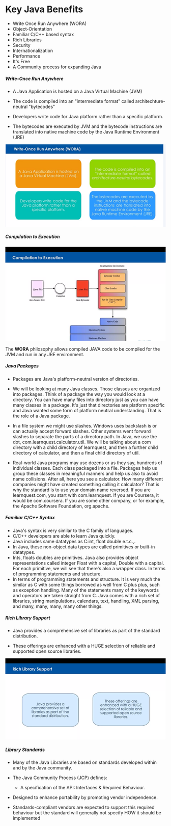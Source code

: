 # Key Java Benefits

* Write Once Run Anywhere (WORA)
* Object-Orientation
* Familiar C/C++ based syntax
* Rich Libraries
* Security
* Internationalization
* Performance 
* It's Free
* A Community process for expanding Java

##### Write-Once Run Anywhere

* A Java Application is hosted on a Java Virtual Machine (JVM)

* The code is compiled into an "intermediate format" called architechture-neutral "bytecodes"

* Developers write code for Java platform rather than a specific platform.

* The bytecodes are executed by JVM and the bytecode instructions are translated into native machine code by the Java Runtime Environment (JRE)

![WORA!](Pictures\Key_benefits_of_Java.png)

##### Compilation to Execution

![Compilation to Execution](Pictures/Compilation_to_execution.png)

<p> The <strong>WORA</strong> philosophy allows compiled JAVA code to be compiled for the JVM and run in any JRE environment.</p>

##### Java Packages

* Packages are Java's platform-neutral version of directories.

* We will be looking at many Java classes. Those classes are organized into packages. Think of a package the way you would look at a directory. You can have many files into directory just as you can have many classes in a package. It's just that directories are platform specific and Java wanted some form of platform neutral understanding. That is the role of a Java package.

* In a file system we might use slashes. Windows uses backslash is or can actually accept forward slashes. Other systems went forward slashes to separate the parts of a directory path. In Java, we use the dot, com.learnquest.calculator.util. We will be talking about a com directory with a child directory of learnquest, and then a further child directory of calculator, and then a final child directory of util.

* Real-world Java programs may use dozens or as they say, hundreds of individual classes. Each class packaged into a file. Packages help us group these classes in meaningful manners and help us also to avoid name collisions. After all, here you see a calculator. How many different companies might have created something calling it calculator? That is why the standard is to use your domain name reversed. If you are learnquest.com, you start with com.learnquest. If you are Coursera, it would be com.coursera. If you are some other company, or for example, the Apache Software Foundation, org.apache.

##### Familiar C/C++ Syntax

* Java's syntax is very similar to the C family of languages.
* C/C++ developers are able to learn Java quickly.
* Java includes same datatypes as C:int, float double e.t.c.,.
* In Java, these non-object data types are called primitives or built-in datatypes.
* Ints, floats doubles are primitives. Java also provides object representations called integer Float with a capital, Double with a capital. For each primitive, we will see that there's also a wrapper class. In terms of programming statements and structure.
* In terms of programming statements and structure. It is very much the similar as C with some things borrowed as well from C plus plus, such as exception handling. Many of the statements many of the keywords and operators are taken straight from C. Java comes with a rich set of libraries, string manipulations, calendars, text, handling, XML parsing, and many, many, many, many other things.

##### Rich Library Support

* Java provides a comprehensive set of libraries as part of the standard distribution.

* These offerings are enhanced with a HUGE selection of reliable and supported open source libraries. 

![Rich Library Support](Pictures/Rich_Library_Support.png "Rich Library Support")

##### Library Standards

* Many of the Java Libraries are based on standards developed within and by the Java community.

* The Java Community Process (JCP) defines:
    - A specification of the API: Interfaces & Required Behaviour.

* Designed to enhance portability by promoting vendor independence.

* Standards-compliant vendors are expected to support this required behaviour but the standard will generally not specify HOW it should be implemented
